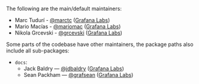 The following are the main/default maintainers:

- Marc Tudurí - [@marctc](https://github.com/marctc) ([Grafana Labs](https://grafana.com/))
- Mario Macías - [@mariomac](https://github.com/mariomac) ([Grafana Labs](https://grafana.com/))
- Nikola Grcevski - [@grcevski](https://github.com/grcevski) ([Grafana Labs](https://grafana.com/))

Some parts of the codebase have other maintainers, the package paths also include all sub-packages:

- `docs`:
  - Jack Baldry — [@jdbaldry](https://github.com/jdbaldry) ([Grafana Labs](https://grafana.com/))
  - Sean Packham — [@grafsean](https://github.com/grafsean) ([Grafana Labs](https://grafana.com/))
